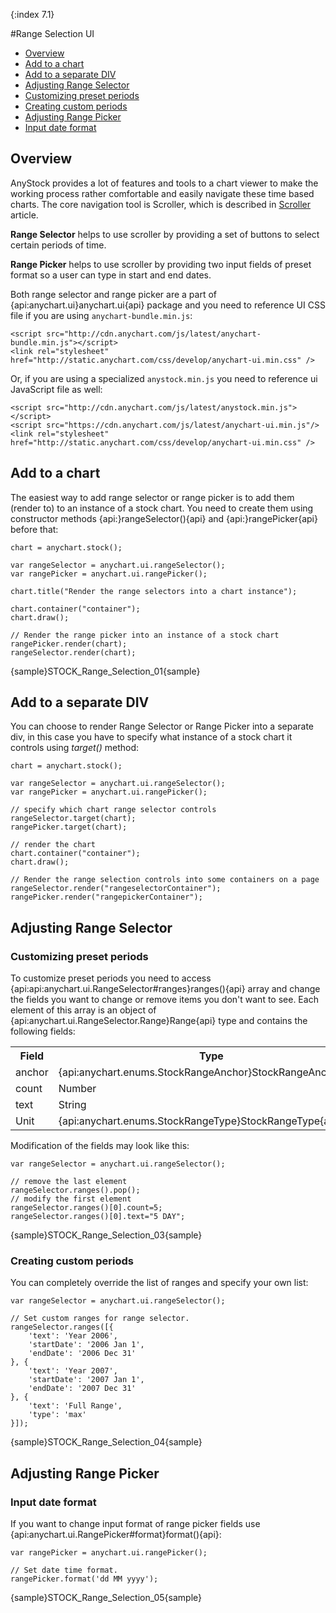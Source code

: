 {:index 7.1}

#Range Selection UI

* [Overview](#overview)
* [Add to a chart](#add_to_a_chart)
* [Add to a separate DIV](#add_to_a_separate_div)
* [Adjusting Range Selector](#adjusting_range_selector)
 * [Customizing preset periods](#customizing_preset_periods)
 * [Creating custom periods](#creating_custom_periods)
* [Adjusting Range Picker](#adjusting_range_picker)
 * [Input date format](#input_date_format)

## Overview

AnyStock provides a lot of features and tools to a chart viewer to make the working process rather comfortable and easily navigate these time based charts. The core navigation tool is Scroller, which is described in [Scroller](Scroller) article. 

**Range Selector** helps to use scroller by providing a set of buttons to select certain periods of time.

**Range Picker** helps to use scroller by providing two input fields of preset format so a user can type in start and end dates.

Both range selector and range picker are a part of {api:anychart.ui}anychart.ui{api} package and you need to reference UI CSS file if you are using `anychart-bundle.min.js`:

```
<script src="http://cdn.anychart.com/js/latest/anychart-bundle.min.js"></script>
<link rel="stylesheet" href="http://static.anychart.com/css/develop/anychart-ui.min.css" />
```

Or, if you are using a specialized `anystock.min.js` you need to reference ui JavaScript file as well:

```
<script src="http://cdn.anychart.com/js/latest/anystock.min.js"></script>
<script src="https://cdn.anychart.com/js/latest/anychart-ui.min.js"/>
<link rel="stylesheet" href="http://static.anychart.com/css/develop/anychart-ui.min.css" />
```

## Add to a chart

The easiest way to add range selector or range picker is to add them (render to) to an instance of a stock chart. You need to create them using constructor methods {api:}rangeSelector(){api} and {api:}rangePicker{api} before that:

```
chart = anychart.stock();

var rangeSelector = anychart.ui.rangeSelector();
var rangePicker = anychart.ui.rangePicker();

chart.title("Render the range selectors into a chart instance");

chart.container("container");
chart.draw();

// Render the range picker into an instance of a stock chart
rangePicker.render(chart);
rangeSelector.render(chart);
```

{sample}STOCK\_Range\_Selection\_01{sample}

## Add to a separate DIV

You can choose to render Range Selector or Range Picker into a separate div, in this case you have to specify what instance of a stock chart it controls using *target()* method:

```
chart = anychart.stock();

var rangeSelector = anychart.ui.rangeSelector();
var rangePicker = anychart.ui.rangePicker();

// specify which chart range selector controls
rangeSelector.target(chart);
rangePicker.target(chart);

// render the chart
chart.container("container");
chart.draw();

// Render the range selection controls into some containers on a page
rangeSelector.render("rangeselectorContainer");
rangePicker.render("rangepickerContainer");
```

## Adjusting Range Selector

### Customizing preset periods

To customize preset periods you need to access {api:api:anychart.ui.RangeSelector#ranges}ranges(){api} array and change the fields you want to change or remove items you don't want to see. Each element of this array is an object of {api:anychart.ui.RangeSelector.Range}Range{api} type and contains the following fields:

<table>
<tr>
<th>Field</th>
<th>Type</th>
</tr>
<tr>
<td>anchor</td>
<td>{api:anychart.enums.StockRangeAnchor}StockRangeAnchor{api}</td>
</tr>
<tr>
<td>count</td>
<td>Number</td>
</tr>
<tr>
<td>text</td>
<td>String</td>
</tr>
<tr>
<td>Unit</td>
<td>{api:anychart.enums.StockRangeType}StockRangeType{api}</td>
</tr>
</table>

Modification of the fields may look like this:

```
var rangeSelector = anychart.ui.rangeSelector();

// remove the last element
rangeSelector.ranges().pop();
// modify the first element
rangeSelector.ranges()[0].count=5;
rangeSelector.ranges()[0].text="5 DAY";
```

{sample}STOCK\_Range\_Selection\_03{sample}

### Creating custom periods

You can completely override the list of ranges and specify your own list: 

```
var rangeSelector = anychart.ui.rangeSelector();

// Set custom ranges for range selector.
rangeSelector.ranges([{
    'text': 'Year 2006',
    'startDate': '2006 Jan 1',
    'endDate': '2006 Dec 31'
}, {
    'text': 'Year 2007',
    'startDate': '2007 Jan 1',
    'endDate': '2007 Dec 31'
}, {
    'text': 'Full Range',
    'type': 'max'
}]);
```

{sample}STOCK\_Range\_Selection\_04{sample}

## Adjusting Range Picker

### Input date format

If you want to change input format of range picker fields use {api:anychart.ui.RangePicker#format}format(){api}:

```
var rangePicker = anychart.ui.rangePicker();

// Set date time format.
rangePicker.format('dd MM yyyy');
```

{sample}STOCK\_Range\_Selection\_05{sample}